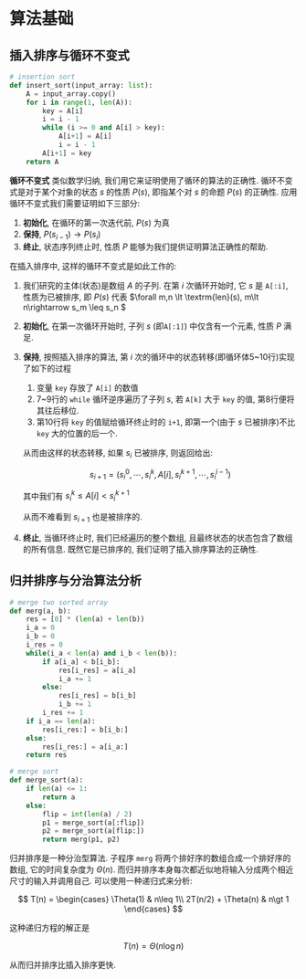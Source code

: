 # 算法基础

## 插入排序与循环不变式

```python {.line-numbers}
# insertion sort
def insert_sort(input_array: list):
    A = input_array.copy()
    for i in range(1, len(A)):
        key = A[i]
        i = i - 1
        while (i >= 0 and A[i] > key):
            A[i+1] = A[i]
            i = i - 1
        A[i+1] = key
    return A
```

**循环不变式** 类似数学归纳, 我们用它来证明使用了循环的算法的正确性. 循环不变式是对于某个对象的状态 $s$ 的性质 $P(s)$, 即指某个对 $s$ 的命题 $P(s)$ 的正确性. 应用循环不变式我们需要证明如下三部分:

1.  **初始化**, 在循环的第一次迭代前, $P(s)$ 为真
2.  **保持**, $P(s_{i-1}) \rightarrow P(s_{i})$
3.  **终止**, 状态序列终止时, 性质 $P$ 能够为我们提供证明算法正确性的帮助. 

在插入排序中, 这样的循环不变式是如此工作的:

1.  我们研究的主体(状态)是数组 $A$ 的子列. 在第 $i$ 次循环开始时, 它 $s$ 是 `A[:i]`, 性质为已被排序, 即 $P(s)$ 代表 $\forall m,n \lt \textrm{len}(s), m\lt n\rightarrow s_m \leq s_n $
2.  **初始化**, 在第一次循环开始时, 子列 $s$ (即`A[:1]`) 中仅含有一个元素, 性质 $P$ 满足.
3.  **保持**, 按照插入排序的算法, 第 $i$ 次的循环中的状态转移(即循环体5~10行)实现了如下的过程
    1.  变量 `key` 存放了 `A[i]` 的数值
    2.  7~9行的 `while` 循环逆序遍历了子列 $s$, 若 `A[k]` 大于 `key` 的值, 第8行便将其往后移位. 
    3.  第10行将 `key` 的值赋给循环终止时的 `i+1`, 即第一个(由于 $s$ 已被排序)不比 `key` 大的位置的后一个.
    
    从而由这样的状态转移, 如果 $s_i$ 已被排序, 则返回给出:

    $$
    s_{i+1} = (s_i^0,\cdots, s_i^k, A[i], s_i^{k+1},\cdots, s_i^{i-1})
    $$

    其中我们有 $s_i^k \leq A[i] \lt s_i^{k+1}$

    从而不难看到 $s_{i+1}$ 也是被排序的.
4.  **终止**, 当循环终止时, 我们已经遍历的整个数组, 且最终状态的状态包含了数组的所有信息. 既然它是已排序的, 我们证明了插入排序算法的正确性.

## 归并排序与分治算法分析

```python {.line-numbers}
# merge two sorted array
def merg(a, b):
    res = [0] * (len(a) + len(b))
    i_a = 0
    i_b = 0
    i_res = 0
    while(i_a < len(a) and i_b < len(b)):
        if a[i_a] < b[i_b]:
            res[i_res] = a[i_a]
            i_a += 1
        else:
            res[i_res] = b[i_b]
            i_b += 1
        i_res += 1
    if i_a == len(a):
        res[i_res:] = b[i_b:]
    else:
        res[i_res:] = a[i_a:]
    return res

# merge sort
def merge_sort(a):
    if len(a) <= 1:
        return a
    else:
        flip = int(len(a) / 2)
        p1 = merge_sort(a[:flip])
        p2 = merge_sort(a[flip:])
        return merg(p1, p2)
```

归并排序是一种分治型算法. 子程序 `merg` 将两个排好序的数组合成一个排好序的数组, 它的时间复杂度为 $\Theta(n)$. 而归并排序本身每次都近似地将输入分成两个相近尺寸的输入并调用自己. 可以使用一种递归式来分析:

$$
T(n) = \begin{cases}
\Theta(1) & n\leq 1\\
2T(n/2) + \Theta(n) & n\gt 1
\end{cases}
$$

这种递归方程的解正是

$$
T(n) = \Theta(n\log n)
$$

从而归并排序比插入排序更快.